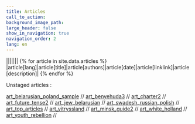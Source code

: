 ```yaml
---
title: Articles
call_to_action: 
background_image_path:
large_header: false
show_in_navigation: true
navigation_order: 2
lang: en
---
```


|||||||
{% for article in site.data.articles %}
|article[lang]|article[title]|article[authors]|article[date]|article[linklink]|article[description]|
{% endfor %}




Unstaged articles : 

[art_belarusian_poland_sample](/pages/articles/art_belarusian_poland_sample) // 
[art_benyehuda3](/pages/articles/art_benyehuda3) // 
[art_charter2](/pages/articles/art_charter2) // 
[art_future_tense2](/pages/articles/art_future_tense2) // 
[art_jew_belarusian](/pages/articles/art_jew_belarusian) // 
[art_swadesh_russian_polish](/pages/articles/art_swadesh_russian_polish) // 
[art_top_articles](/pages/articles/art_top_articles) // 
[art_vitryssland](/pages/articles/art_vitryssland) // 
[art_minsk_guide2](/pages/articles/art_minsk_guide2) // 
[art_white_holland](/pages/articles/art_white_holland) // 
[art_youth_rebellion](/pages/articles/art_youth_rebellion) // 

